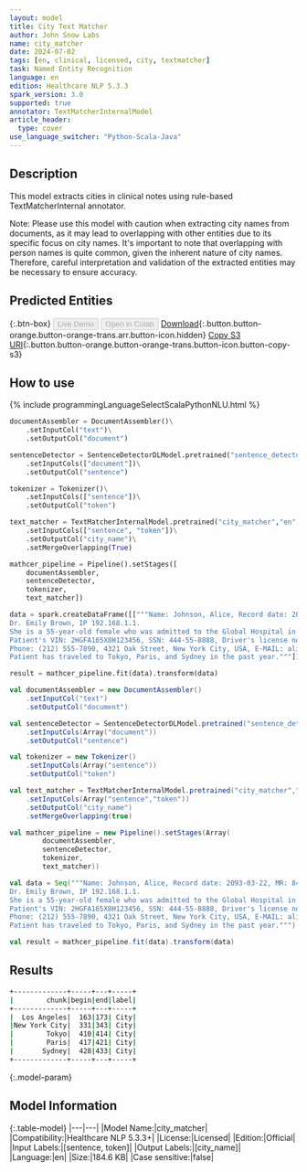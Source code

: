 ```yaml
---
layout: model
title: City Text Matcher
author: John Snow Labs
name: city_matcher
date: 2024-07-02
tags: [en, clinical, licensed, city, textmatcher]
task: Named Entity Recognition
language: en
edition: Healthcare NLP 5.3.3
spark_version: 3.0
supported: true
annotator: TextMatcherInternalModel
article_header:
  type: cover
use_language_switcher: "Python-Scala-Java"
---
```


## Description

This model extracts cities in clinical notes using rule-based TextMatcherInternal annotator.

Note: Please use this model with caution when extracting city names from documents, as it may lead to overlapping with other entities due to its specific focus on city names. It's important to note that overlapping with person names is quite common, given the inherent nature of city names. Therefore, careful interpretation and validation of the extracted entities may be necessary to ensure accuracy.

## Predicted Entities



{:.btn-box}
<button class="button button-orange" disabled>Live Demo</button>
<button class="button button-orange" disabled>Open in Colab</button>
[Download](https://s3.amazonaws.com/auxdata.johnsnowlabs.com/clinical/models/city_matcher_en_5.3.3_3.0_1719894653884.zip){:.button.button-orange.button-orange-trans.arr.button-icon.hidden}
[Copy S3 URI](s3://auxdata.johnsnowlabs.com/clinical/models/city_matcher_en_5.3.3_3.0_1719894653884.zip){:.button.button-orange.button-orange-trans.button-icon.button-copy-s3}

## How to use



<div class="tabs-box" markdown="1">
{% include programmingLanguageSelectScalaPythonNLU.html %}
	
```python
documentAssembler = DocumentAssembler()\
    .setInputCol("text")\
    .setOutputCol("document")

sentenceDetector = SentenceDetectorDLModel.pretrained("sentence_detector_dl_healthcare","en","clinical/models")\
    .setInputCols(["document"])\
    .setOutputCol("sentence")

tokenizer = Tokenizer()\
    .setInputCols(["sentence"])\
    .setOutputCol("token")

text_matcher = TextMatcherInternalModel.pretrained("city_matcher","en","clinical/models") \
    .setInputCols(["sentence", "token"])\
    .setOutputCol("city_name")\
    .setMergeOverlapping(True)

mathcer_pipeline = Pipeline().setStages([
    documentAssembler,
    sentenceDetector,
    tokenizer,
    text_matcher])

data = spark.createDataFrame([["""Name: Johnson, Alice, Record date: 2093-03-22, MR: 846275.
Dr. Emily Brown, IP 192.168.1.1.
She is a 55-year-old female who was admitted to the Global Hospital in Los Angeles for hip replacement on 03/22/93.
Patient's VIN: 2HGFA165X8H123456, SSN: 444-55-8888, Driver's license no: C789012D.
Phone: (212) 555-7890, 4321 Oak Street, New York City, USA, E-MAIL: alice.johnson@example.com.
Patient has traveled to Tokyo, Paris, and Sydney in the past year."""]]).toDF("text")

result = mathcer_pipeline.fit(data).transform(data)
```
```scala
val documentAssembler = new DocumentAssembler()
	.setInputCol("text")
	.setOutputCol("document")

val sentenceDetector = SentenceDetectorDLModel.pretrained("sentence_detector_dl_healthcare","en","clinical/models")
	.setInputCols(Array("document"))
	.setOutputCol("sentence")

val tokenizer = new Tokenizer()
	.setInputCols(Array("sentence"))
	.setOutputCol("token")

val text_matcher = TextMatcherInternalModel.pretrained("city_matcher","en","clinical/models")
	.setInputCols(Array("sentence","token"))
	.setOutputCol("city_name")
	.setMergeOverlapping(true)

val mathcer_pipeline = new Pipeline().setStages(Array(
		documentAssembler,
		sentenceDetector,
		tokenizer,
		text_matcher))

val data = Seq("""Name: Johnson, Alice, Record date: 2093-03-22, MR: 846275.
Dr. Emily Brown, IP 192.168.1.1.
She is a 55-year-old female who was admitted to the Global Hospital in Los Angeles for hip replacement on 03/22/93.
Patient's VIN: 2HGFA165X8H123456, SSN: 444-55-8888, Driver's license no: C789012D.
Phone: (212) 555-7890, 4321 Oak Street, New York City, USA, E-MAIL: alice.johnson@example.com.
Patient has traveled to Tokyo, Paris, and Sydney in the past year.""").toDF("text")

val result = mathcer_pipeline.fit(data).transform(data)
```
</div>

## Results

```bash
+-------------+-----+---+-----+
|        chunk|begin|end|label|
+-------------+-----+---+-----+
|  Los Angeles|  163|173| City|
|New York City|  331|343| City|
|        Tokyo|  410|414| City|
|        Paris|  417|421| City|
|       Sydney|  428|433| City|
+-------------+-----+---+-----+
```

{:.model-param}
## Model Information

{:.table-model}
|---|---|
|Model Name:|city_matcher|
|Compatibility:|Healthcare NLP 5.3.3+|
|License:|Licensed|
|Edition:|Official|
|Input Labels:|[sentence, token]|
|Output Labels:|[city_name]|
|Language:|en|
|Size:|184.6 KB|
|Case sensitive:|false|

